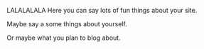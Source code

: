 LALALALALA Here you can say lots of fun things about your site.

Maybe say a some things about yourself.

Or maybe what you plan to blog about.
